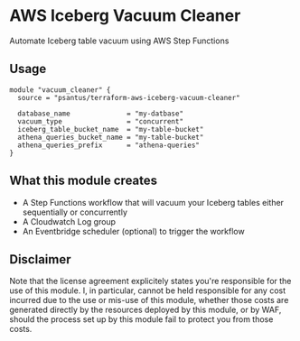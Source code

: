 # AWS Iceberg Vacuum Cleaner
Automate Iceberg table vacuum using AWS Step Functions

## Usage

```hcl
module "vacuum_cleaner" {
  source = "psantus/terraform-aws-iceberg-vacuum-cleaner"

  database_name              = "my-datbase"
  vacuum_type                = "concurrent"
  iceberg_table_bucket_name  = "my-table-bucket"
  athena_queries_bucket_name = "my-table-bucket"
  athena_queries_prefix      = "athena-queries"
}
```

## What this module creates

* A Step Functions workflow that will vacuum your Iceberg tables either sequentially or concurrently
* A Cloudwatch Log group
* An Eventbridge scheduler (optional) to trigger the workflow 

## Disclaimer

Note that the license agreement explicitely states you're responsible for the use of this module. I, in particular,
cannot be held responsible for any cost incurred due to the use or mis-use of this module, whether those costs are
generated directly by the resources deployed by this module, or by WAF, should the process set up by this module fail
to protect you from those costs.